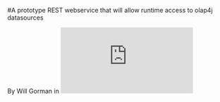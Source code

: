 #A prototype REST webservice that will allow runtime access to olap4j datasources

By Will Gorman in ![Pentaho Forum](http://forums.pentaho.com/showthread.php?180052-Mondrian4-OSGI-IvySE-Saiku&s=f4e4a785bd92e3733343ca52b14187a7&p=398294#post398294)
